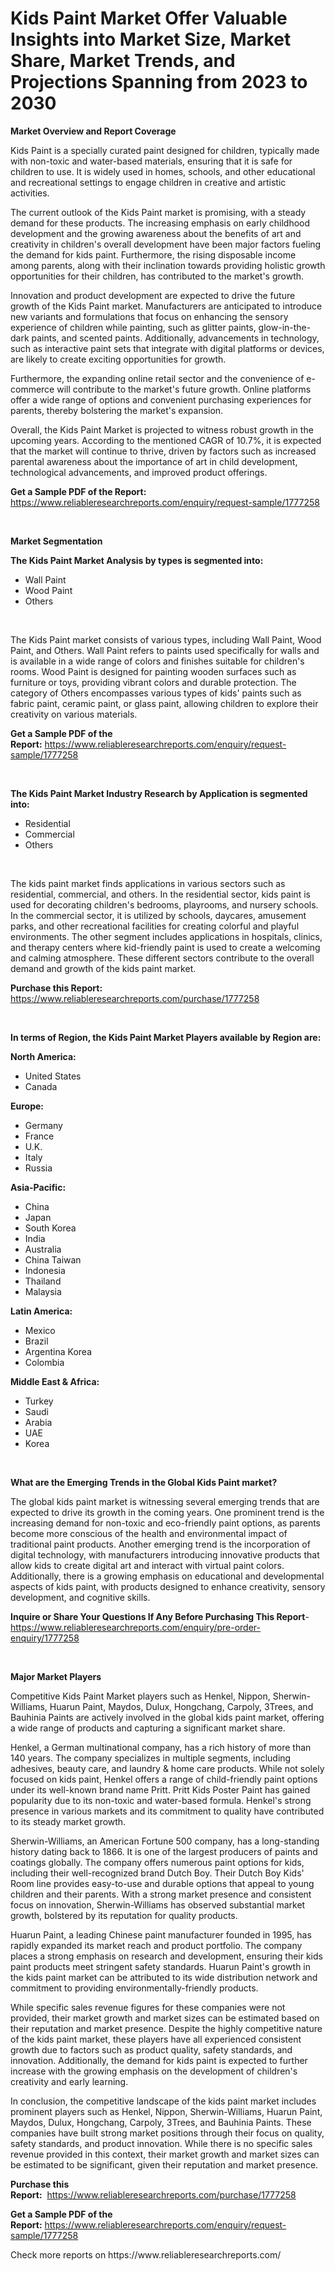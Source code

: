 <p><h1>Kids Paint Market Offer Valuable Insights into Market Size, Market Share, Market Trends, and Projections Spanning from 2023 to 2030</h1></p><p><strong>Market Overview and Report Coverage</strong></p>
<p><p>Kids Paint is a specially curated paint designed for children, typically made with non-toxic and water-based materials, ensuring that it is safe for children to use. It is widely used in homes, schools, and other educational and recreational settings to engage children in creative and artistic activities.</p><p>The current outlook of the Kids Paint market is promising, with a steady demand for these products. The increasing emphasis on early childhood development and the growing awareness about the benefits of art and creativity in children's overall development have been major factors fueling the demand for kids paint. Furthermore, the rising disposable income among parents, along with their inclination towards providing holistic growth opportunities for their children, has contributed to the market's growth.</p><p>Innovation and product development are expected to drive the future growth of the Kids Paint market. Manufacturers are anticipated to introduce new variants and formulations that focus on enhancing the sensory experience of children while painting, such as glitter paints, glow-in-the-dark paints, and scented paints. Additionally, advancements in technology, such as interactive paint sets that integrate with digital platforms or devices, are likely to create exciting opportunities for growth.</p><p>Furthermore, the expanding online retail sector and the convenience of e-commerce will contribute to the market's future growth. Online platforms offer a wide range of options and convenient purchasing experiences for parents, thereby bolstering the market's expansion.</p><p>Overall, the Kids Paint Market is projected to witness robust growth in the upcoming years. According to the mentioned CAGR of 10.7%, it is expected that the market will continue to thrive, driven by factors such as increased parental awareness about the importance of art in child development, technological advancements, and improved product offerings.</p></p>
<p><strong>Get a Sample PDF of the Report:</strong> <a href="https://www.reliableresearchreports.com/enquiry/request-sample/1777258">https://www.reliableresearchreports.com/enquiry/request-sample/1777258</a></p>
<p>&nbsp;</p>
<p><strong>Market Segmentation</strong></p>
<p><strong>The Kids Paint Market Analysis by types is segmented into:</strong></p>
<p><ul><li>Wall Paint</li><li>Wood Paint</li><li>Others</li></ul></p>
<p>&nbsp;</p>
<p><p>The Kids Paint market consists of various types, including Wall Paint, Wood Paint, and Others. Wall Paint refers to paints used specifically for walls and is available in a wide range of colors and finishes suitable for children's rooms. Wood Paint is designed for painting wooden surfaces such as furniture or toys, providing vibrant colors and durable protection. The category of Others encompasses various types of kids' paints such as fabric paint, ceramic paint, or glass paint, allowing children to explore their creativity on various materials.</p></p>
<p><strong>Get a Sample PDF of the Report:</strong>&nbsp;<a href="https://www.reliableresearchreports.com/enquiry/request-sample/1777258">https://www.reliableresearchreports.com/enquiry/request-sample/1777258</a></p>
<p>&nbsp;</p>
<p><strong>The Kids Paint Market Industry Research by Application is segmented into:</strong></p>
<p><ul><li>Residential</li><li>Commercial</li><li>Others</li></ul></p>
<p>&nbsp;</p>
<p><p>The kids paint market finds applications in various sectors such as residential, commercial, and others. In the residential sector, kids paint is used for decorating children's bedrooms, playrooms, and nursery schools. In the commercial sector, it is utilized by schools, daycares, amusement parks, and other recreational facilities for creating colorful and playful environments. The other segment includes applications in hospitals, clinics, and therapy centers where kid-friendly paint is used to create a welcoming and calming atmosphere. These different sectors contribute to the overall demand and growth of the kids paint market.</p></p>
<p><strong>Purchase this Report:</strong>&nbsp; <a href="https://www.reliableresearchreports.com/purchase/1777258">https://www.reliableresearchreports.com/purchase/1777258</a></p>
<p>&nbsp;</p>
<p><strong>In terms of Region, the Kids Paint Market Players available by Region are:</strong></p>
<p>
    <p> <strong> North America: </strong>
        <ul>
            <li>United States</li>
            <li>Canada</li>
        </ul>
        </p> 
    <p> <strong> Europe: </strong>
        <ul>
            <li>Germany</li>
            <li>France</li>
            <li>U.K.</li>
            <li>Italy</li>
            <li>Russia</li>
        </ul>
        </p> 
    <p> <strong> Asia-Pacific: </strong>
        <ul>
            <li>China</li>
            <li>Japan</li>
            <li>South Korea</li>
            <li>India</li>
            <li>Australia</li>
            <li>China Taiwan</li>
            <li>Indonesia</li>
            <li>Thailand</li>
            <li>Malaysia</li>
        </ul>
        </p> 
    <p> <strong> Latin America: </strong>
        <ul>
            <li>Mexico</li>
            <li>Brazil</li>
            <li>Argentina Korea</li>
            <li>Colombia</li>
        </ul>
        </p> 
    <p> <strong> Middle East & Africa: </strong>
        <ul>
            <li>Turkey</li>
            <li>Saudi</li>
            <li>Arabia</li>
            <li>UAE</li>
            <li>Korea</li>
        </ul>
    </p>
    </p>
<p>&nbsp;</p>
<p><strong>What are the Emerging Trends in the Global Kids Paint market?</strong></p>
<p><p>The global kids paint market is witnessing several emerging trends that are expected to drive its growth in the coming years. One prominent trend is the increasing demand for non-toxic and eco-friendly paint options, as parents become more conscious of the health and environmental impact of traditional paint products. Another emerging trend is the incorporation of digital technology, with manufacturers introducing innovative products that allow kids to create digital art and interact with virtual paint colors. Additionally, there is a growing emphasis on educational and developmental aspects of kids paint, with products designed to enhance creativity, sensory development, and cognitive skills.</p></p>
<p><strong>Inquire or Share Your Questions If Any Before Purchasing This Report</strong>- <a href="https://www.reliableresearchreports.com/enquiry/pre-order-enquiry/1777258">https://www.reliableresearchreports.com/enquiry/pre-order-enquiry/1777258</a></p>
<p>&nbsp;</p>
<p><strong>Major Market Players</strong></p>
<p><p>Competitive Kids Paint Market players such as Henkel, Nippon, Sherwin-Williams, Huarun Paint, Maydos, Dulux, Hongchang, Carpoly, 3Trees, and Bauhinia Paints are actively involved in the global kids paint market, offering a wide range of products and capturing a significant market share.</p><p>Henkel, a German multinational company, has a rich history of more than 140 years. The company specializes in multiple segments, including adhesives, beauty care, and laundry & home care products. While not solely focused on kids paint, Henkel offers a range of child-friendly paint options under its well-known brand name Pritt. Pritt Kids Poster Paint has gained popularity due to its non-toxic and water-based formula. Henkel's strong presence in various markets and its commitment to quality have contributed to its steady market growth.</p><p>Sherwin-Williams, an American Fortune 500 company, has a long-standing history dating back to 1866. It is one of the largest producers of paints and coatings globally. The company offers numerous paint options for kids, including their well-recognized brand Dutch Boy. Their Dutch Boy Kids' Room line provides easy-to-use and durable options that appeal to young children and their parents. With a strong market presence and consistent focus on innovation, Sherwin-Williams has observed substantial market growth, bolstered by its reputation for quality products.</p><p>Huarun Paint, a leading Chinese paint manufacturer founded in 1995, has rapidly expanded its market reach and product portfolio. The company places a strong emphasis on research and development, ensuring their kids paint products meet stringent safety standards. Huarun Paint's growth in the kids paint market can be attributed to its wide distribution network and commitment to providing environmentally-friendly products.</p><p>While specific sales revenue figures for these companies were not provided, their market growth and market sizes can be estimated based on their reputation and market presence. Despite the highly competitive nature of the kids paint market, these players have all experienced consistent growth due to factors such as product quality, safety standards, and innovation. Additionally, the demand for kids paint is expected to further increase with the growing emphasis on the development of children's creativity and early learning.</p><p>In conclusion, the competitive landscape of the kids paint market includes prominent players such as Henkel, Nippon, Sherwin-Williams, Huarun Paint, Maydos, Dulux, Hongchang, Carpoly, 3Trees, and Bauhinia Paints. These companies have built strong market positions through their focus on quality, safety standards, and product innovation. While there is no specific sales revenue provided in this context, their market growth and market sizes can be estimated to be significant, given their reputation and market presence.</p></p>
<p><strong>Purchase this Report:</strong>&nbsp;&nbsp;<a href="https://www.reliableresearchreports.com/purchase/1777258">https://www.reliableresearchreports.com/purchase/1777258</a></p>
<p></p>
<p><strong>Get a Sample PDF of the Report:</strong>&nbsp;<a href="https://www.reliableresearchreports.com/enquiry/request-sample/1777258">https://www.reliableresearchreports.com/enquiry/request-sample/1777258</a></p>
<p>Check more reports on https://www.reliableresearchreports.com/</p>
